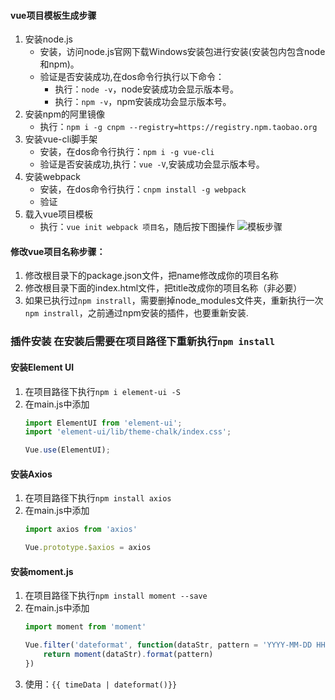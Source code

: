 #### vue项目模板生成步骤
1. 安装node.js
    * 安装，访问node.js官网下载Windows安装包进行安装(安装包内包含node和npm)。
    * 验证是否安装成功,在dos命令行执行以下命令：
        * 执行：`node -v`，node安装成功会显示版本号。
        * 执行：`npm -v`，npm安装成功会显示版本号。
2. 安装npm的阿里镜像
    * 执行：`npm i -g cnpm --registry=https://registry.npm.taobao.org`
3. 安装vue-cli脚手架
    * 安装，在dos命令行执行：`npm i -g vue-cli`
    * 验证是否安装成功,执行：`vue -V`,安装成功会显示版本号。
4. 安装webpack
    * 安装，在dos命令行执行：`cnpm install -g webpack`
    * 验证
5. 载入vue项目模板
    * 执行：`vue init webpack 项目名`，随后按下图操作
![模板步骤](https://raw.githubusercontent.com/LinWenLiGit/vue-template/master/%E6%A8%A1%E6%9D%BF%E5%88%9B%E5%BB%BA%E6%AD%A5%E9%AA%A4.png)


#### 修改vue项目名称步骤：
1. 修改根目录下的package.json文件，把name修改成你的项目名称
2. 修改根目录下面的index.html文件，把title改成你的项目名称（非必要）
3. 如果已执行过`npm instrall`，需要删掉node_modules文件夹，重新执行一次`npm instrall`，之前通过npm安装的插件，也要重新安装.

### 插件安装 在安装后需要在项目路径下重新执行`npm install`

#### 安装Element UI
1. 在项目路径下执行`npm i element-ui -S`
2. 在main.js中添加
    ```javascript
    import ElementUI from 'element-ui';
    import 'element-ui/lib/theme-chalk/index.css';
    
    Vue.use(ElementUI);
    ```
#### 安装Axios
1. 在项目路径下执行`npm install axios`
2. 在main.js中添加
    ```javascript
    import axios from 'axios'
    
    Vue.prototype.$axios = axios
    ```

#### 安装moment.js
1. 在项目路径下执行`npm install moment --save`
2. 在main.js中添加
    ```javascript
    import moment from 'moment'
    
    Vue.filter('dateformat', function(dataStr, pattern = 'YYYY-MM-DD HH:mm:ss') {
        return moment(dataStr).format(pattern)
    })
    ```
3. 使用：`{{ timeData | dateformat()}}`


